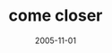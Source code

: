 ---
layout: base.njk
title : 'come closer' 
view_title : 'come closer' 
year : '2005' 
date : '2005-11-01' 
img_file : '/drawing/comecloser.png' 
html_file : 'comecloser' 
next_html : 'thesearethedarkages.html' 
year_order : '136' 
permalink : "title/{{html_file}}.html"
---